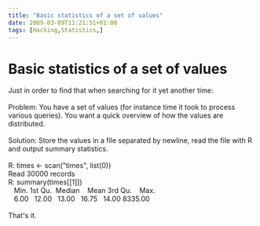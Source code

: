 ```yaml
---
title: "Basic statistics of a set of values"
date: 2009-03-09T11:21:51+01:00
tags: [Hacking,Statistics,]
---
```


# Basic statistics of a set of values


Just in order to find that when searching for it yet another time:<br><br>Problem: You have a set of values (for 
instance time it took to process various queries). You want a quick overview of how the values are 
distributed.<br><br>Solution: Store the values in a file separated by newline, read the file with R and output summary 
statistics.<br><br>R: times <- scan("times", list(0))<br>Read 30000 records<br>R: summary(times[[1]])<br>   Min. 1st 
Qu.  Median    Mean 3rd Qu.    Max.<br>   6.00   12.00   13.00   16.75   14.00 8335.00<br><br>That's it.
